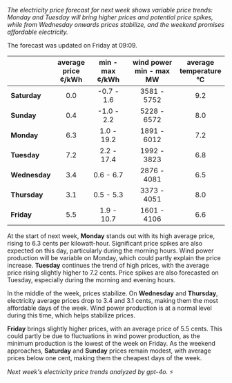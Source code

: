 *The electricity price forecast for next week shows variable price trends: Monday and Tuesday will bring higher prices and potential price spikes, while from Wednesday onwards prices stabilize, and the weekend promises affordable electricity.*

The forecast was updated on Friday at 09:09.

|               | average<br>price<br>¢/kWh | min - max<br>¢/kWh | wind power<br>min - max<br>MW | average<br>temperature<br>°C |
|:-------------|:----------------:|:----------------:|:-------------:|:-------------:|
| **Saturday**     | 0.0                   | -0.7 - 1.6             | 3581 - 5752         | 9.2                     |
| **Sunday**    | 0.4                   | -1.0 - 2.2             | 5228 - 6572         | 8.0                     |
| **Monday**    | 6.3                   | 1.0 - 19.2             | 1891 - 6012         | 7.2                     |
| **Tuesday**      | 7.2                   | 2.2 - 17.4             | 1992 - 3823         | 6.8                     |
| **Wednesday**  | 3.4                   | 0.6 - 6.7              | 2876 - 4081         | 6.5                     |
| **Thursday**      | 3.1                   | 0.5 - 5.3              | 3373 - 4051         | 8.0                     |
| **Friday**    | 5.5                   | 1.9 - 10.7             | 1601 - 4106         | 6.6                     |

At the start of next week, **Monday** stands out with its high average price, rising to 6.3 cents per kilowatt-hour. Significant price spikes are also expected on this day, particularly during the morning hours. Wind power production will be variable on Monday, which could partly explain the price increase. **Tuesday** continues the trend of high prices, with the average price rising slightly higher to 7.2 cents. Price spikes are also forecasted on Tuesday, especially during the morning and evening hours.

In the middle of the week, prices stabilize. On **Wednesday** and **Thursday**, electricity average prices drop to 3.4 and 3.1 cents, making them the most affordable days of the week. Wind power production is at a normal level during this time, which helps stabilize prices.

**Friday** brings slightly higher prices, with an average price of 5.5 cents. This could partly be due to fluctuations in wind power production, as the minimum production is the lowest of the week on Friday. As the weekend approaches, **Saturday** and **Sunday** prices remain modest, with average prices below one cent, making them the cheapest days of the week.

*Next week's electricity price trends analyzed by gpt-4o.* ⚡
